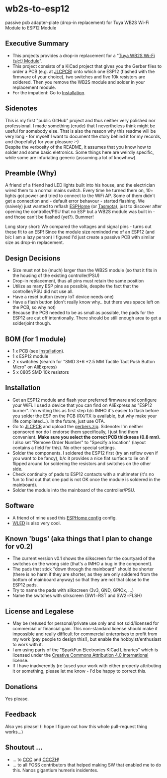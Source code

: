 # wb2s-to-esp12
passive pcb adapter-plate (drop-in replacement) for Tuya WB2S Wi-Fi Module to ESP12 Module

## Executive Summary
* This projects provides a drop-in replacement for a "[Tuya WB2S Wi-Fi <i>(sic!)</i> Module](https://developer.tuya.com/en/docs/iot/wb2s-module-datasheet?id=K9ghecl7kc479)". 
* This project consists of a KiCad project that gives you the Gerber files to order a PCB (e.g. at [JLCPCB](https://cart.jlcpcb.com)) onto which one ESP12 (flashed with the firmware of your choice), two switches and five 10k resistors are soldered. Then you remove the WB2S module and solder in your replacement module. <br>
* For the impatient: Go to [Installation](#Installation). 


## Sidenotes
This is my first "public GitHub" project and thus neither very polished nor professional. I made something (crude) that I nevertheless think might be useful for somebody else. That is also the reason why this readme will be very long - for myself I want to document the story behind it for my records, and (hopefully) for your pleasure :-) </br>
Despite the verbosity of the README, it assumes that you know how to solder and some basic eletronics. Some things here are weirdly specific, while some are infuriating generic (assuming a lot of knowhow). 

## Preamble (Why)
A friend of a friend had LED lights built into his house, and the electrician wired them to a normal mains switch. Every time he turned them on, 10+ lights got power and tried to connect to the WiFi AP. Some of them didn't get a connection and - default error behavour - started flashing. We (naively) just wanted to reflash [ESPHome](https://esphome.io/) (or [Tasmota](https://tasmota.github.io/docs/)), just to discover after opening the controller/PSU that no ESP but a WB2S module was built in - and those can't be flashed (yet?). Bummer! 

Long story short: We compared the voltages and signal pins - turns out these fit to an ESP! Since the module size reminded me of an ESP12 (and b/c I am a lazy person) I figured I'd just create a passive PCB with similar size as drop-in replacement.

## Design Decisions
* Size must not be (much) larger than the WB2S module (so that it fits in the housing of the existing controller/PSU)
* Drop-in replacement, thus all pins must retain the same position
* Utilize as many ESP pins as possible, despite the fact that the controller/PSU did not use all.
* Have a reset button (every IoT device needs one)
* Have a flash button (don't really know why.. but there was space left on the PCB, so why not)
* Because the PCB needed to be as small as possible, the pads for the ESP12 are cut off intentionally. There should be still enough area to get a solderjoint though. 

## BOM (for 1 module)
* 1 x PCB (see [Installation](#Installation)).
* 1 x ESP12 module
* 2 x switches (search for "SMD 3*6 *2.5 MM Tactile Tact Push Button Micro" on AliExpress)
* 5 x 0805 SMD 10k resistors

## Installation
* Get an ESP12 module and flash your preferred firmware and configure your WiFi. I used a device that you can find on AliExpress as "ESP12 burner". I'm writing this as first step b/c IMHO it's easier to flash  before you solder the ESP on the PCB (RX/TX is available, but why make your life compliated...). In the future, just use OTA. 
* Go to [JLCPCB](https://cart.jlcpcb.com/quote) and upload the [gerbers.zip](gerber/gerber.zip). Sidenote: I'm neither sponsored nor do I endorse them specifically, I just find them convenient. <b>Make sure you select the correct PCB thickness (0.8 mm).</b> I also set "Remove Order Number" to "Specify a location" (layout contains a field for this). No other special settings.
* Solder the components. I soldered the ESP12 first (try an reflow oven if you want to be fancy), b/c it provides a nice flat surface to lie on if flipped around for soldering the resistors and switches on the other side. 
* Check continuity of pads to ESP12 contacts with a multimeter (it's no fun to find out that one pad is not OK once the module is soldered in the mainboard).
* Solder the module into the mainboard of the controller/PSU.

## Software
* A friend of mine used this [ESPHome config](ESPhome/esplight.yaml) config.
* [WLED](https://github.com/Aircoookie/WLED) is also very cool. 

## Known 'bugs' (aka things that I plan to change for v0.2)
* The current version v0.1 shows the silkscreen for the courtyard of the switches on the wrong side (that's a IMHO a bug in the component).
* The pads that stick "down through the mainboard" should be shorter (there is no harm if they are shorter, as they are only soldered from the bottom of mainboard anyway) so that they are not that close to the ESP12 pads.
* Try to name the pads with silkscreen (3v3, GND, GPIOx, ...)
* Name the switches with silkscreen (SW1=RST and SW2=FLSH)

## License and Legalese
* May be (re)used for personal/private use only and not sold/licensed for commercial or financial gain. This non-standard license should make it impossible and really difficult for commercial enterprises to profit from my work (pay people to design this!), but enable the hobbyist/enthusiast to work with it. 
* I am using parts of the "SparkFun Electronics KiCad Libraries" which is licensed under the [Creative Commons Attribution 4.0 International](https://creativecommons.org/licenses/by/4.0/) license. 
* If I have inadverently (re-)used your work with either properly attributing it or something, please let me know - I'd be happy to correct this.

## Donations
Yes please.

## Feedback
Also yes please! (I hope I figure out how this whole pull-request thing works...)

## Shoutout ...
* ... to [CCC](https://www.ccc.de) and [CCCZH](https://www.ccczh.ch/)!
* ... to all FOSS contributors that helped making SW that enabled me to do this. Nanos gigantium humeris insidentes.
